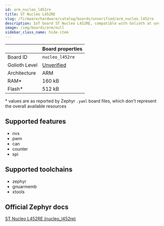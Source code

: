 ```yaml
---
id: arm_nucleo_l452re
title: ST Nucleo L452RE
slug: /firmware/hardware/catalog/boards/unverified/arm_nucleo_l452re
description: IoT board ST Nucleo L452RE, compatible with Golioth at unverified level.
image: /img/boards/arm/null
sidebar_class_name: hide-item
---
```


[//]: # (This is an auto-generated file, do not edit! Changes to it will be lost upon re-generation)



|                | Board properties     |
| -------------  | -------------------- |
| Board ID       | `nucleo_l452re` |
| Golioth Level  | [Unverified](/firmware/hardware#unverified-boards) |
| Architecture   | ARM |
| RAM*           | 160 kB |
| Flash*         | 512 kB |

\* values are as reported by Zephyr `.yaml` board files, which don't represent the overall available resources



## Supported features

* nvs
* pwm
* can
* counter
* spi

## Supported toolchains

* zephyr
* gnuarmemb
* xtools

## Official Zephyr docs

[ST Nucleo L452RE (nucleo_l452re)](https://docs.zephyrproject.org/3.6.0/boards/arm/nucleo_l452re/doc/index.html)
